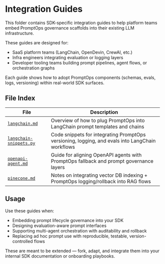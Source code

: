 # Integration Guides

This folder contains SDK-specific integration guides to help platform teams embed PromptOps governance scaffolds into their existing LLM infrastructure.

These guides are designed for:

- SaaS platform teams (LangChain, OpenDevin, CrewAI, etc.)
- Infra engineers integrating evaluation or logging layers
- Developer tooling teams building prompt pipelines, agent flows, or orchestration graphs

Each guide shows how to adopt PromptOps components (schemas, evals, logs, versioning) within real-world SDK surfaces.

## File Index

| File                                               | Description                                                                                     |
| -------------------------------------------------- | ----------------------------------------------------------------------------------------------- |
| [`langchain.md`](./langchain.md)                   | Overview of how to plug PromptOps into LangChain prompt templates and chains                    |
| [`langchain-snippets.py`](./langchain-snippets.py) | Code snippets for integrating PromptOps versioning, logging, and evals into LangChain workflows |
| [`openapi-agent.md`](./openapi-agent.md)           | Guide for aligning OpenAPI agents with PromptOps fallback and prompt governance layers          |
| [`pinecone.md`](./pinecone.md)                     | Notes on integrating vector DB indexing + PromptOps logging/rollback into RAG flows             |

## Usage

Use these guides when:

- Embedding prompt lifecycle governance into your SDK
- Designing evaluation-aware prompt interfaces
- Supporting multi-agent orchestration with auditability and rollback
- Replacing ad hoc prompt use with reproducible, testable, version-controlled flows

These are meant to be extended — fork, adapt, and integrate them into your internal SDK documentation or onboarding playbooks.
